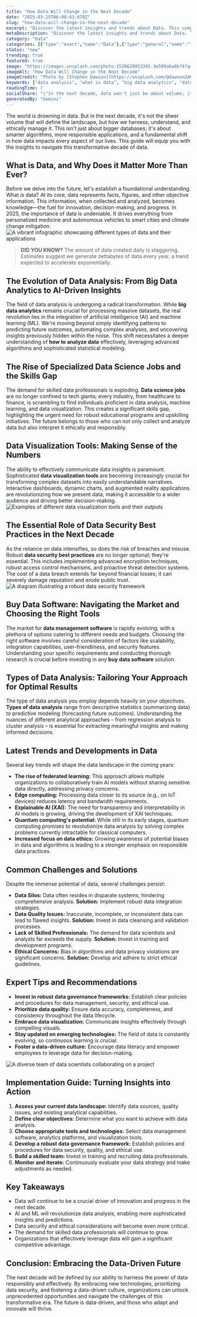 ```yaml
---
title: "How Data Will Change in the Next Decade"
date: "2025-03-25T06:00:43.070Z"
slug: "how-data-will-change-in-the-next-decade"
excerpt: "Discover the latest insights and trends about Data. This comprehensive guide covers everything you need to know about Data in 2025."
metaDescription: "Discover the latest insights and trends about Data. This comprehensive guide covers everything you need to know about Data in 2025."
category: "Data"
categories: [{"type":"exact","name":"Data"},{"type":"general","name":"Technology"},{"type":"medium","name":"Machine Learning"},{"type":"specific","name":"Deep Learning"},{"type":"niche","name":"Neural Networks"}]
status: "new"
trending: true
featured: true
image: "https://images.unsplash.com/photo-1526628953301-3e589a6a8b74?q=85&w=1200&fit=max&fm=webp&auto=compress"
imageAlt: "How Data Will Change in the Next Decade"
imageCredit: "Photo by [Stephen Dawson](https://unsplash.com/@dawson2406) on Unsplash"
keywords: ["data analysis", "what is data", "big data analytics", "data science jobs", "buy data software", "data visualization tools", "how to analyze data", "data security best practices", "types of data analysis", "best data management software"]
readingTime: 7
socialShare: "\"In the next decade, data won't just be about volume; it's about ethical use, AI-driven insights, and the responsibility we bear in shaping a data-driven future.\""
generatedBy: "Gemini"
---
```




The world is drowning in data.  But in the next decade, it's not the sheer volume that will define the landscape, but how we harness, understand, and ethically manage it.  This isn't just about bigger databases; it's about smarter algorithms, more responsible applications, and a fundamental shift in how data impacts every aspect of our lives.  This guide will equip you with the insights to navigate this transformative decade of data.

## What is Data, and Why Does it Matter More Than Ever?

Before we delve into the future, let's establish a foundational understanding.  What *is* data?  At its core, data represents facts, figures, and other objective information. This information, when collected and analyzed, becomes knowledge—the fuel for innovation, decision-making, and progress.  In 2025, the importance of data is undeniable.  It drives everything from personalized medicine and autonomous vehicles to smart cities and climate change mitigation. ![A vibrant infographic showcasing different types of data and their applications](https://images.unsplash.com/photo-1460925895917-afdab827c52f?q=85&w=1200&fit=max&fm=webp&auto=compress)

> **DID YOU KNOW?**  The amount of data created daily is staggering.  Estimates suggest we generate zettabytes of data every year, a trend expected to accelerate exponentially.

## The Evolution of Data Analysis: From Big Data Analytics to AI-Driven Insights

The field of data analysis is undergoing a radical transformation.  While **big data analytics** remains crucial for processing massive datasets, the real revolution lies in the integration of artificial intelligence (AI) and machine learning (ML).  We're moving beyond simply identifying patterns to predicting future outcomes, automating complex analyses, and uncovering insights previously hidden within the noise.  This shift necessitates a deeper understanding of **how to analyze data** effectively, leveraging advanced algorithms and sophisticated statistical modeling.

## The Rise of Specialized Data Science Jobs and the Skills Gap

The demand for skilled data professionals is exploding.  **Data science jobs** are no longer confined to tech giants; every industry, from healthcare to finance, is scrambling to find individuals proficient in data analysis, machine learning, and data visualization.  This creates a significant skills gap, highlighting the urgent need for robust educational programs and upskilling initiatives.  The future belongs to those who can not only collect and analyze data but also interpret it ethically and responsibly.

##  Data Visualization Tools: Making Sense of the Numbers

The ability to effectively communicate data insights is paramount.  Sophisticated **data visualization tools** are becoming increasingly crucial for transforming complex datasets into easily understandable narratives.  Interactive dashboards, dynamic charts, and augmented reality applications are revolutionizing how we present data, making it accessible to a wider audience and driving better decision-making. ![Examples of different data visualization tools and their outputs](https://images.unsplash.com/photo-1523961131990-5ea7c61b2107?q=85&w=1200&fit=max&fm=webp&auto=compress)

## The Essential Role of Data Security Best Practices in the Next Decade

As the reliance on data intensifies, so does the risk of breaches and misuse.  Robust **data security best practices** are no longer optional; they're essential.  This includes implementing advanced encryption techniques, robust access control mechanisms, and proactive threat detection systems.  The cost of a data breach extends far beyond financial losses; it can severely damage reputation and erode public trust. ![A diagram illustrating a robust data security framework](https://images.unsplash.com/photo-1542903660-eedba2cda473?q=85&w=1200&fit=max&fm=webp&auto=compress)

## Buy Data Software: Navigating the Market and Choosing the Right Tools

The market for **data management software** is rapidly evolving, with a plethora of options catering to different needs and budgets.  Choosing the right software involves careful consideration of factors like scalability, integration capabilities, user-friendliness, and security features.  Understanding your specific requirements and conducting thorough research is crucial before investing in any **buy data software** solution.

## Types of Data Analysis: Tailoring Your Approach for Optimal Results

The type of data analysis you employ depends heavily on your objectives.  **Types of data analysis** range from descriptive statistics (summarizing data) to predictive modeling (forecasting future outcomes).  Understanding the nuances of different analytical approaches – from regression analysis to cluster analysis – is essential for extracting meaningful insights and making informed decisions.

## Latest Trends and Developments in Data

Several key trends will shape the data landscape in the coming years:

* **The rise of federated learning:** This approach allows multiple organizations to collaboratively train AI models without sharing sensitive data directly, addressing privacy concerns.
* **Edge computing:** Processing data closer to its source (e.g., on IoT devices) reduces latency and bandwidth requirements.
* **Explainable AI (XAI):**  The need for transparency and interpretability in AI models is growing, driving the development of XAI techniques.
* **Quantum computing's potential:**  While still in its early stages, quantum computing promises to revolutionize data analysis by solving complex problems currently intractable for classical computers.
* **Increased focus on data ethics:**  Growing awareness of potential biases in data and algorithms is leading to a stronger emphasis on responsible data practices.

## Common Challenges and Solutions

Despite the immense potential of data, several challenges persist:

* **Data Silos:** Data often resides in disparate systems, hindering comprehensive analysis.  **Solution:** Implement robust data integration strategies.
* **Data Quality Issues:** Inaccurate, incomplete, or inconsistent data can lead to flawed insights.  **Solution:** Invest in data cleansing and validation processes.
* **Lack of Skilled Professionals:**  The demand for data scientists and analysts far exceeds the supply.  **Solution:**  Invest in training and development programs.
* **Ethical Concerns:**  Bias in algorithms and data privacy violations are significant concerns.  **Solution:**  Develop and adhere to strict ethical guidelines.

## Expert Tips and Recommendations

* **Invest in robust data governance frameworks:** Establish clear policies and procedures for data management, security, and ethical use.
* **Prioritize data quality:**  Ensure data accuracy, completeness, and consistency throughout the data lifecycle.
* **Embrace data visualization:**  Communicate insights effectively through compelling visuals.
* **Stay updated on emerging technologies:**  The field of data is constantly evolving, so continuous learning is crucial.
* **Foster a data-driven culture:**  Encourage data literacy and empower employees to leverage data for decision-making.

![A diverse team of data scientists collaborating on a project](https://images.unsplash.com/photo-1526628953301-3e589a6a8b74?q=85&w=1200&fit=max&fm=webp&auto=compress)

## Implementation Guide:  Turning Insights into Action

1. **Assess your current data landscape:** Identify data sources, quality issues, and existing analytical capabilities.
2. **Define clear objectives:**  Determine what you want to achieve with data analysis.
3. **Choose appropriate tools and technologies:** Select data management software, analytics platforms, and visualization tools.
4. **Develop a robust data governance framework:**  Establish policies and procedures for data security, quality, and ethical use.
5. **Build a skilled team:**  Invest in training and recruiting data professionals.
6. **Monitor and iterate:**  Continuously evaluate your data strategy and make adjustments as needed.

## Key Takeaways

* Data will continue to be a crucial driver of innovation and progress in the next decade.
* AI and ML will revolutionize data analysis, enabling more sophisticated insights and predictions.
* Data security and ethical considerations will become even more critical.
* The demand for skilled data professionals will continue to grow.
* Organizations that effectively leverage data will gain a significant competitive advantage.

## Conclusion: Embracing the Data-Driven Future

The next decade will be defined by our ability to harness the power of data responsibly and effectively. By embracing new technologies, prioritizing data security, and fostering a data-driven culture, organizations can unlock unprecedented opportunities and navigate the challenges of this transformative era.  The future is data-driven, and those who adapt and innovate will thrive.

